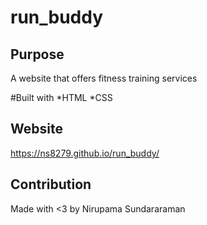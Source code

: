 # run_buddy
## Purpose 
A website that offers fitness training services

#Built with
*HTML 
*CSS

## Website
https://ns8279.github.io/run_buddy/

## Contribution
Made with <3 by Nirupama Sundararaman

